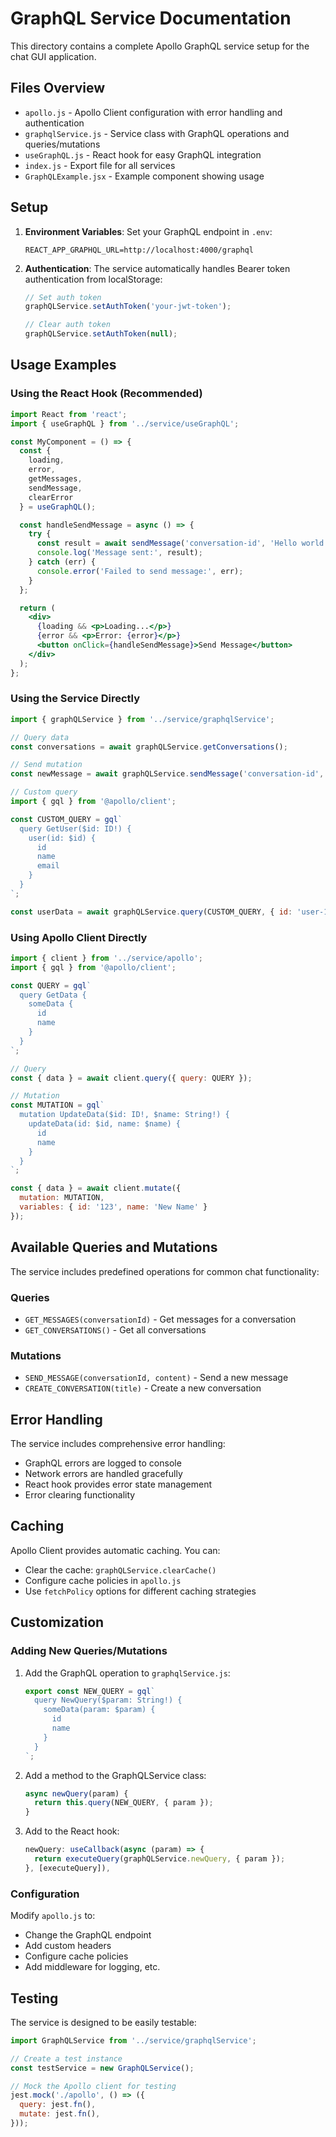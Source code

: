 # GraphQL Service Documentation

This directory contains a complete Apollo GraphQL service setup for the chat GUI application.

## Files Overview

- `apollo.js` - Apollo Client configuration with error handling and authentication
- `graphqlService.js` - Service class with GraphQL operations and queries/mutations
- `useGraphQL.js` - React hook for easy GraphQL integration
- `index.js` - Export file for all services
- `GraphQLExample.jsx` - Example component showing usage

## Setup

1. **Environment Variables**: Set your GraphQL endpoint in `.env`:
   ```
   REACT_APP_GRAPHQL_URL=http://localhost:4000/graphql
   ```

2. **Authentication**: The service automatically handles Bearer token authentication from localStorage:
   ```javascript
   // Set auth token
   graphQLService.setAuthToken('your-jwt-token');
   
   // Clear auth token
   graphQLService.setAuthToken(null);
   ```

## Usage Examples

### Using the React Hook (Recommended)

```jsx
import React from 'react';
import { useGraphQL } from '../service/useGraphQL';

const MyComponent = () => {
  const { 
    loading, 
    error, 
    getMessages, 
    sendMessage,
    clearError 
  } = useGraphQL();

  const handleSendMessage = async () => {
    try {
      const result = await sendMessage('conversation-id', 'Hello world!');
      console.log('Message sent:', result);
    } catch (err) {
      console.error('Failed to send message:', err);
    }
  };

  return (
    <div>
      {loading && <p>Loading...</p>}
      {error && <p>Error: {error}</p>}
      <button onClick={handleSendMessage}>Send Message</button>
    </div>
  );
};
```

### Using the Service Directly

```javascript
import { graphQLService } from '../service/graphqlService';

// Query data
const conversations = await graphQLService.getConversations();

// Send mutation
const newMessage = await graphQLService.sendMessage('conversation-id', 'Hello!');

// Custom query
import { gql } from '@apollo/client';

const CUSTOM_QUERY = gql`
  query GetUser($id: ID!) {
    user(id: $id) {
      id
      name
      email
    }
  }
`;

const userData = await graphQLService.query(CUSTOM_QUERY, { id: 'user-123' });
```

### Using Apollo Client Directly

```javascript
import { client } from '../service/apollo';
import { gql } from '@apollo/client';

const QUERY = gql`
  query GetData {
    someData {
      id
      name
    }
  }
`;

// Query
const { data } = await client.query({ query: QUERY });

// Mutation
const MUTATION = gql`
  mutation UpdateData($id: ID!, $name: String!) {
    updateData(id: $id, name: $name) {
      id
      name
    }
  }
`;

const { data } = await client.mutate({ 
  mutation: MUTATION, 
  variables: { id: '123', name: 'New Name' } 
});
```

## Available Queries and Mutations

The service includes predefined operations for common chat functionality:

### Queries
- `GET_MESSAGES(conversationId)` - Get messages for a conversation
- `GET_CONVERSATIONS()` - Get all conversations

### Mutations
- `SEND_MESSAGE(conversationId, content)` - Send a new message
- `CREATE_CONVERSATION(title)` - Create a new conversation

## Error Handling

The service includes comprehensive error handling:

- GraphQL errors are logged to console
- Network errors are handled gracefully
- React hook provides error state management
- Error clearing functionality

## Caching

Apollo Client provides automatic caching. You can:

- Clear the cache: `graphQLService.clearCache()`
- Configure cache policies in `apollo.js`
- Use `fetchPolicy` options for different caching strategies

## Customization

### Adding New Queries/Mutations

1. Add the GraphQL operation to `graphqlService.js`:
   ```javascript
   export const NEW_QUERY = gql`
     query NewQuery($param: String!) {
       someData(param: $param) {
         id
         name
       }
     }
   `;
   ```

2. Add a method to the GraphQLService class:
   ```javascript
   async newQuery(param) {
     return this.query(NEW_QUERY, { param });
   }
   ```

3. Add to the React hook:
   ```javascript
   newQuery: useCallback(async (param) => {
     return executeQuery(graphQLService.newQuery, { param });
   }, [executeQuery]),
   ```

### Configuration

Modify `apollo.js` to:
- Change the GraphQL endpoint
- Add custom headers
- Configure cache policies
- Add middleware for logging, etc.

## Testing

The service is designed to be easily testable:

```javascript
import GraphQLService from '../service/graphqlService';

// Create a test instance
const testService = new GraphQLService();

// Mock the Apollo client for testing
jest.mock('./apollo', () => ({
  query: jest.fn(),
  mutate: jest.fn(),
}));
``` 